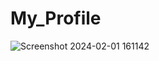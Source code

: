 ﻿# My_Profile
![Screenshot 2024-02-01 161142](https://github.com/rashmisharmila/MyProfile/assets/108237108/e8ae0b39-3095-46c8-a112-c8a666535589)
